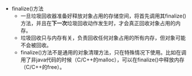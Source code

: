 * finalize()方法
	* 一旦垃圾回收器准备好释放对象占用的存储空间，将首先调用其finalize()方法，并且在**下一次**垃圾回收动作发生时，才会真正回收对象占用的内存。
	* 垃圾回收只与内存有关，负责回收任何对象占用的所有内存，但对象可能不会被回收。
	* finalize()方法不是通用的对象清理方法，只在特殊情况下使用。比如在调用了非java代码的时候（C/C++的malloc），可以在finalize()中释放内存（C/C++的free）。


